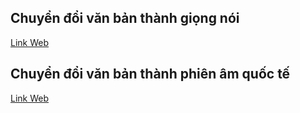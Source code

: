 ## Chuyển đổi văn bản thành giọng nói
[Link Web](https://soundoftext.com/)

## Chuyển đổi văn bản thành phiên âm quốc tế
[Link Web](https://tophonetics.com/)
